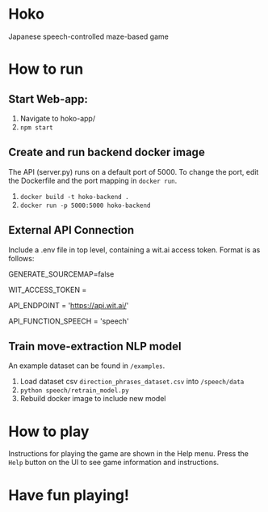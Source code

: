 # Hoko

Japanese speech-controlled maze-based game

# How to run

## Start Web-app:

1. Navigate to hoko-app/
2. `npm start`

## Create and run backend docker image

The API (server.py) runs on a default port of 5000. To change the port, edit the Dockerfile and the port mapping in `docker run`.

1. `docker build -t hoko-backend .`
2. `docker run -p 5000:5000 hoko-backend`

## External API Connection

Include a .env file in top level, containing a wit.ai access token. Format is as follows:

GENERATE_SOURCEMAP=false

WIT_ACCESS_TOKEN = <Personal token>

API_ENDPOINT = 'https://api.wit.ai/'

API_FUNCTION_SPEECH = 'speech'

## Train move-extraction NLP model

An example dataset can be found in `/examples`.

1. Load dataset csv `direction_phrases_dataset.csv` into `/speech/data`
2. `python speech/retrain_model.py`
3. Rebuild docker image to include new model

# How to play

Instructions for playing the game are shown in the Help menu. Press the `Help` button on the UI to see game information and instructions.

# Have fun playing!

